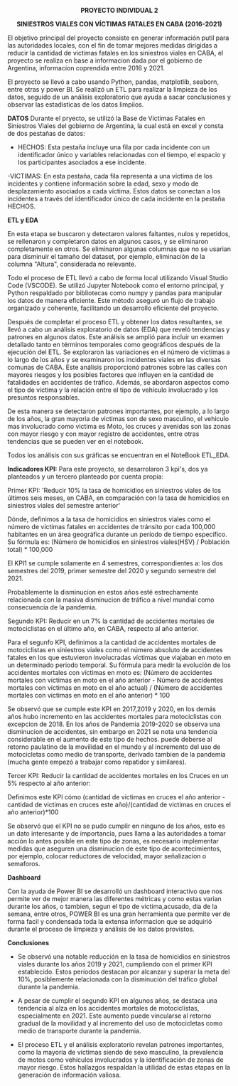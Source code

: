 **<p align="center">PROYECTO INDIVIDUAL 2</p>**
**<p align="center">SINIESTROS VIALES CON VÍCTIMAS FATALES EN CABA (2016-2021)</p>**


El objetivo principal del proyecto consiste en generar información putil para las autoridades locales, con el fin de tomar mejores medidas dirigidas a reducir la cantidad de victimas fatales en los siniestros viales en CABA,  el proyecto se realiza en base a informacion dada por el gobierno de Argentina, informacion coprendida entre 2016 y 2021.

El proyecto se llevó a cabo usando Python, pandas, matplotlib, seaborn, entre otras y power BI. Se realizó un ETL para realizar la limpieza de los datos, seguido de un análisis exploratorio que ayuda a sacar conclusiones y observar las estadisticas de los datos limpiios.

**DATOS**
Durante el pryecto, se utilizó la Base de Víctimas Fatales en Siniestros Viales del gobierno de Argentina, la cual está en excel y consta de dos pestañas de datos:

- HECHOS: Esta pestaña incluye una fila por cada incidente con un identificador único y variables relacionadas con el tiempo, el espacio y los participantes asociados a ese incidente.

-VICTIMAS: En esta pestaña, cada fila representa a una víctima de los incidentes y contiene información sobre la edad, sexo y modo de desplazamiento asociados a cada víctima. Estos datos se conectan a los incidentes a través del identificador único de cada incidente en la pestaña HECHOS.


**ETL y EDA**

En esta etapa se buscaron y detectaron valores faltantes, nulos y repetidos, se rellenaron y completaron datos en algunos casos, y se eliminaron completamente en otros. Se eliminaron algunas columnas que no se usarian para disminuir el tamaño del dataset, por ejemplo, eliminación de la columna "Altura", considerada no relevante.

Todo el proceso de ETL llevó a cabo de forma local utilizando Visual Studio Code (VSCODE). Se utilizó Jupyter Notebook como el entorno principal, y Python respaldado por bibliotecas como numpy y pandas para manipular los datos de manera eficiente. Este método aseguró un flujo de trabajo organizado y coherente, facilitando un desarrollo eficiente del proyecto.


Después de completar el proceso ETL y obtener los datos resultantes, se llevó a cabo un análisis exploratorio de datos (EDA) que reveló tendencias y patrones en algunos datos. Este análisis se amplió para incluir un examen detallado tanto en términos temporales como geográficos después de la ejecución del ETL. Se exploraron las variaciones en el número de víctimas a lo largo de los años y se examinaron los incidentes viales en las diversas comunas de CABA. Este análisis proporcionó patrones sobre las calles con mayores riesgos y los posibles factores que influyen en la cantidad de fatalidades en accidentes de tráfico. Además, se abordaron aspectos como el tipo de víctima y la relación entre el tipo de vehículo involucrado y los presuntos responsables.

De esta manera se detectaron patrones importantes, por ejemplo, a lo largo de los años, la gran mayoria de victimas son de sexo masculino, el vehiculo mas involucrado como victima es Moto, los cruces y avenidas son las zonas con mayor riesgo y con mayor registro de accidentes, entre otras tendencias que se pueden ver en el notebook.

Todos los análisis con sus gráficas se encuentran en el NoteBook ETL_EDA.


**Indicadores KPI:**
Para este proyecto, se desarrolaron 3 kpi's, dos ya planteados y un tercero planteado por  cuenta propia:

Primer KPI:
'Reducir 10% la tasa de homicidios en siniestros viales de los últimos seis meses, en CABA, en comparación con la tasa de homicidios en siniestros viales del semestre anterior'

Dónde, definimos a la tasa de homicidios en siniestros viales como el número de víctimas fatales en accidentes de tránsito por cada 100,000 habitantes en un área geográfica durante un período de tiempo específico. Su fórmula es: (Número de homicidios en siniestros viales(HSV) / Población total) * 100,000

El KPI1 se cumple solamente en 4 semestres, correspondientes a: los dos semestres del 2019, primer semestre del 2020 y segundo semestre del 2021.

Probablemente la disminucion en estos años esté estrechamente relacionada con la masiva disminucion de tráfico a nivel mundial como consecuencia de la pandemia.

Segundo KPI:
Reducir en un 7% la cantidad de accidentes mortales de motociclistas en el último año, en CABA, respecto al año anterior.

Para el segunfo KPI, definimos a la cantidad de accidentes mortales de motociclistas en siniestros viales como el número absoluto de accidentes fatales en los que estuvieron involucradas víctimas que viajaban en moto en un determinado periodo temporal. Su fórmula para medir la evolución de los accidentes mortales con víctimas en moto es: (Número de accidentes mortales con víctimas en moto en el año anterior - Número de accidentes mortales con víctimas en moto en el año actual) / (Número de accidentes mortales con víctimas en moto en el año anterior) * 100

Se observó que se cumple este KPI en 2017,2019 y 2020, en los demás años hubo incremento en las accidentes mortales para motociclistas con excepcion de 2018. En los años de Pandemia 2019-2020 se observa una disminucion de accidentes, sin embargo en 2021 se nota una tendencia considerable en el aumento de este tipo de hechos. puede deberse al retorno paulatino de la movilidad en el mundo y al incremento del uso de motocicletas como medio de transporte, derivado tambien de la pandemia (mucha gente empezó a trabajar como repatidor y similares).

Tercer KPI:
Reducir la cantidad de accidentes mortales en los Cruces en un 5% respecto al año anterior:

Definimos este KPI cómo (cantidad de victimas en cruces el año anterior - cantidad de victimas en cruces este año)/(cantidad de victimas en cruces el año anterior)*100

Se observó que el KPI no se pudo cumplir en ninguno de los años, esto es un dato interesante y de importancia, pues llama a las autoridades a tomar acción lo antes posible en este tipo de zonas, es necesario implementar medidas que aseguren una disminucion de este tipo de acontecimientos, por ejemplo, colocar reductores de velocidad, mayor señalizacion o semaforos. 

**Dashboard**

Con la ayuda de Power BI se desarrolló un dashboard interactivo que nos permite ver de mejor manera las diferentes métricas y como estas varian durante los años, o tambien, segun el tipo de victima,acusado, dia de la semana, entre otros, POWER BI es una gran herramienta que permite ver de forma facil y condensada toda la extensa informacion que se adquirió durante el proceso de limpieza y análisis de los datos provistos.

**Conclusiones**

- Se observó una notable reducción en la tasa de homicidios en siniestros viales durante los años 2019 y 2021, cumpliendo con el primer KPI establecido. Estos períodos destacan por alcanzar y superar la meta del 10%, posiblemente relacionada con la disminución del tráfico global durante la pandemia.

- A pesar de cumplir el segundo KPI en algunos años, se destaca una tendencia al alza en los accidentes mortales de motociclistas, especialmente en 2021. Este aumento puede vincularse al retorno gradual de la movilidad y al incremento del uso de motocicletas como medio de transporte durante la pandemia.

- El proceso ETL y el análisis exploratorio revelan patrones importantes, como la mayoría de víctimas siendo de sexo masculino, la prevalencia de motos como vehículos involucrados y la identificación de zonas de mayor riesgo. Estos hallazgos respaldan la utilidad de estas etapas en la generación de información valiosa.